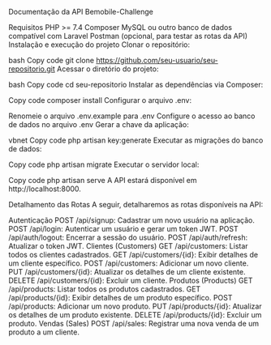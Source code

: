 Documentação da API Bemobile-Challenge

Requisitos
PHP >= 7.4
Composer
MySQL ou outro banco de dados compatível com Laravel
Postman (opcional, para testar as rotas da API)
Instalação e execução do projeto
Clonar o repositório:

bash
Copy code
git clone https://github.com/seu-usuario/seu-repositorio.git
Acessar o diretório do projeto:

bash
Copy code
cd seu-repositorio
Instalar as dependências via Composer:

Copy code
composer install
Configurar o arquivo .env:

Renomeie o arquivo .env.example para .env
Configure o acesso ao banco de dados no arquivo .env
Gerar a chave da aplicação:

vbnet
Copy code
php artisan key:generate
Executar as migrações do banco de dados:

Copy code
php artisan migrate
Executar o servidor local:

Copy code
php artisan serve
A API estará disponível em http://localhost:8000.

Detalhamento das Rotas
A seguir, detalharemos as rotas disponíveis na API:

Autenticação
POST /api/signup: Cadastrar um novo usuário na aplicação.
POST /api/login: Autenticar um usuário e gerar um token JWT.
POST /api/auth/logout: Encerrar a sessão do usuário.
POST /api/auth/refresh: Atualizar o token JWT.
Clientes (Customers)
GET /api/customers: Listar todos os clientes cadastrados.
GET /api/customers/{id}: Exibir detalhes de um cliente específico.
POST /api/customers: Adicionar um novo cliente.
PUT /api/customers/{id}: Atualizar os detalhes de um cliente existente.
DELETE /api/customers/{id}: Excluir um cliente.
Produtos (Products)
GET /api/products: Listar todos os produtos cadastrados.
GET /api/products/{id}: Exibir detalhes de um produto específico.
POST /api/products: Adicionar um novo produto.
PUT /api/products/{id}: Atualizar os detalhes de um produto existente.
DELETE /api/products/{id}: Excluir um produto.
Vendas (Sales)
POST /api/sales: Registrar uma nova venda de um produto a um cliente.
